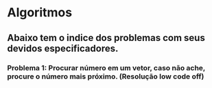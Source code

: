 # Algoritmos

## Abaixo tem o indice dos problemas com seus devidos especificadores.

### Problema 1: Procurar número em um vetor, caso não ache, procure o número mais próximo. (Resolução low code off)
